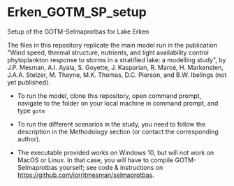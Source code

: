 # Erken_GOTM_SP_setup
Setup of the GOTM-Selmaprotbas for Lake Erken

The files in this repository replicate the main model run in the publication "Wind speed, thermal  structure, nutrients, and light availability control phytoplankton response to storms in a stratified lake: a modelling study", by J.P. Mesman, A.I. Ayala, S. Goyette, J. Kasparian, R. Marcé, H. Markensten, J.A.A. Stelzer, M. Thayne, M.K. Thomas, D.C. Pierson, and B.W. Ibelings (not yet published).

- To run the model, clone this repository, open command prompt, navigate to the folder on your local machine in command prompt, and type `gotm`

- To run the different scenarios in the study, you need to follow the description in the Methodology section (or contact the corresponding author). 

- The executable provided works on Windows 10, but will not work on MacOS or Linux. In that case, you will have to compile GOTM-Selmaprotbas yourself; see code & instructions on https://github.com/jorritmesman/selmaprotbas. 
